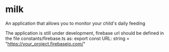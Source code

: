 # milk
An application that allows you to monitor your child's daily feeding

The application is still under development, firebase url should be defined in the file constants/firebase.ts as:
export const URL: string = "https://your_project.firebaseio.com/"
